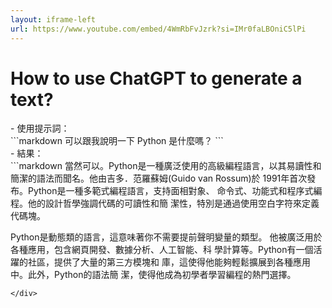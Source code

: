 ```yaml
---
layout: iframe-left
url: https://www.youtube.com/embed/4WmRbFvJzrk?si=IMr0faLBOniC5lPi
---
```


# How to use ChatGPT to generate a text?

<div v-click>
- 使用提示詞：
</div>
<div v-click>
```markdown
可以跟我說明一下 Python 是什麼嗎？
```
</div>
<div v-click>
- 結果：
</div>
<div v-click>
```markdown
當然可以。Python是一種廣泛使用的高級編程語言，以其易讀性和
簡潔的語法而聞名。他由吉多．范羅蘇姆(Guido van Rossum)於
1991年首次發布。Python是一種多範式編程語言，支持面相對象、
命令式、功能式和程序式編程。他的設計哲學強調代碼的可讀性和簡
潔性，特別是通過使用空白字符來定義代碼塊。

Python是動態類的語言，這意味著你不需要提前聲明變量的類型。
他被廣泛用於各種應用，包含網頁開發、數據分析、人工智能、科
學計算等。Python有一個活躍的社區，提供了大量的第三方模塊和
庫，這使得他能夠輕鬆擴展到各種應用中。此外，Python的語法簡
潔，使得他成為初學者學習編程的熱門選擇。
```
</div>
